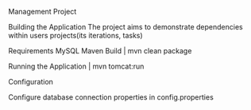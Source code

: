 Management Project

Building the Application
The project aims to demonstrate dependencies within users projects(its iterations, tasks)

Requirements
MySQL
Maven
Build
| mvn clean package

Running the Application
| mvn tomcat:run

Configuration

Configure database connection properties in config.properties

